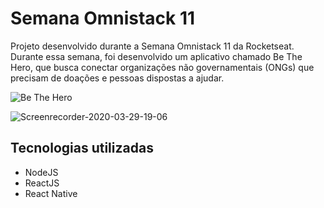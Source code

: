 # Semana Omnistack 11
Projeto desenvolvido durante a Semana Omnistack 11 da Rocketseat. 
Durante essa semana, foi desenvolvido um aplicativo chamado Be The Hero, que busca conectar organizações não governamentais (ONGs) que 
precisam de doações e pessoas dispostas a ajudar.

![Be The Hero](https://user-images.githubusercontent.com/62735338/77861783-7efe3c00-71ed-11ea-8504-8a7cab1a9f00.gif)

![Screenrecorder-2020-03-29-19-06](https://user-images.githubusercontent.com/62735338/77862343-2a5cc000-71f1-11ea-987b-62aa159916ba.gif)



## Tecnologias utilizadas
  * NodeJS
  * ReactJS
  * React Native
